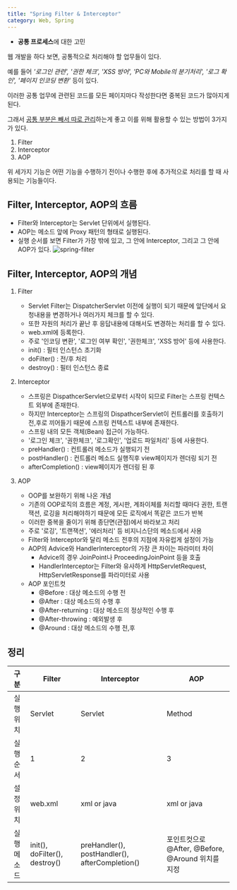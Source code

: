 ```yaml
---
title: "Spring Filter & Interceptor"
category: Web, Spring
---
```






- **공통 프로세스**에 대한 고민

웹 개발을 하다 보면, 공통적으로 처리해야 할 업무들이 있다.

예를 들어 *'로그인 관련', '권한 체크', 'XSS 방어', 'PC와 Mobile의 분기처리', '로그 확인', '페이지 인코딩 변환'* 등이 있다.

이러한 공통 업무에 관련된 코드를 모든 페이지마다 작성한다면 중복된 코드가 많아지게 된다.

그래서 <u>공통 부분은 빼서 따로 관리</u>하는게 좋고 이를 위해 활용할 수 있는 방법이 3가지가 있다.

1. Filter
2. Interceptor
3. AOP



위 세가지 기능은 어떤 기능을 수행하기 전이나 수행한 후에 추가적으로 처리를 할 때 사용되는 기능들이다.





## Filter, Interceptor, AOP의 흐름

- Filter와 Interceptor는 Servlet 단위에서 실행된다.
- AOP는 메소드 앞에 Proxy 패턴의 형태로 실행된다.
- 실행 순서를 보면 Filter가 가장 밖에 있고, 그 안에 Interceptor, 그리고 그 안에 AOP가 있다.
![spring-filter](https://user-images.githubusercontent.com/23491962/97719281-3bb0d680-1b0a-11eb-8243-f1c22385718c.JPG)




## Filter, Interceptor, AOP의 개념

1. Filter
   - Servlet Filter는 DispatcherServlet 이전에 실행이 되기 때문에 앞단에서 요청내용을 변경하거나 여러가지 체크를 할 수 있다.
   - 또한 자원의 처리가 끝난 후 응답내용에 대해서도 변경하는 처리를 할 수 있다.
   - web.xml에 등록한다.
   - 주로 '인코딩 변환', '로그인 여부 확인', '권한체크', 'XSS 방어' 등에 사용한다.
   - init() : 필터 인스턴스 초기화
   - doFilter() : 전/후 처리
   - destroy() : 필터 인스턴스 종료

   


2. Interceptor
   - 스프링은 DispathcerServlet으로부터 시작이 되므로 Filter는 스프링 컨텍스트 외부에 존재한다.
   - 하지만 Interceptor는 스프링의 DispathcerServlet이 컨트롤러를 호출하기 전,후로 끼어들기 때문에 스프링 컨텍스트 내부에 존재한다.
   - 스프링 내의 모든 객체(Bean) 접근이 가능하다.
   - '로그인 체크', '권한체크', '로그확인', '업로드 파일처리' 등에 사용한다.
   - preHandler() : 컨트롤러 메소드가 실행되기  전
   - postHandler() : 컨트롤러 메소드 실행직후 view페이지가 렌더링 되기 전
   - afterCompletion() : view페이지가 렌더링 된 후

   


3. AOP
   - OOP를 보완하기 위해 나온 개념
   - 기존의 OOP로직의 흐름은 계정, 게시판, 계좌이체를 처리할 때마다 권한, 트랜잭션, 로깅을 처리해야하기 때문에 모든 로직에서 똑같은 코드가 반복
   - 이러한 중복을 줄이기 위해 종단면(관점)에서 바라보고 처리
   - 주로 '로깅', '트랜잭션', '에러처리' 등 비지니스단의 메소드에서 사용
   - Filter와 Interceptor와 달리 메소드 전후의 지점에 자유럽게 설정이 가능
   - AOP의 Advice와 HandlerInterceptor의 가장 큰 차이는 파라미터 차이
     - Advice의 경우 JoinPoint나 ProceedingJoinPoint 등을 호출
     - HandlerInterceptor는 Filter와 유사하게 HttpServletRequest, HttpServletResponse를 파라미터로 사용
   - AOP 포인트컷
     - @Before : 대상 메소드의 수행 전
     - @After : 대상 메소드의 수행 후
     - @After-returning : 대상 메소드의 정상적인 수행 후
     - @After-throwing : 예외발생 후
     - @Around : 대상 메소드의 수행 전,후





## 정리

|    구분     | Filter                        | Interceptor                                    | AOP                                               |
| :---------: | ----------------------------- | ---------------------------------------------- | ------------------------------------------------- |
|  실행 위치  | Servlet                       | Servlet                                        | Method                                            |
|  실행 순서  | 1                             | 2                                              | 3                                                 |
|  설정 위치  | web.xml                       | xml or java                                    | xml or java                                       |
| 실행 메소드 | init(), doFilter(), destroy() | preHandler(), postHandler(), afterCompletion() | 포인트컷으로 @After, @Before, @Around 위치를 지정 |

